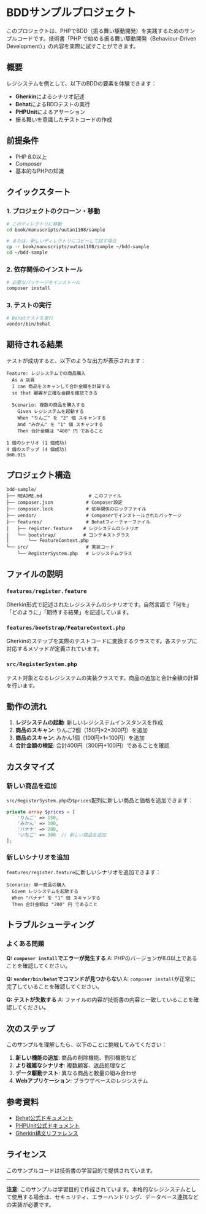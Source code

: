 # BDDサンプルプロジェクト

このプロジェクトは、PHPでBDD（振る舞い駆動開発）を実践するためのサンプルコードです。技術書「PHP で始める振る舞い駆動開発（Behaviour-Driven Development）」の内容を実際に試すことができます。

## 概要

レジシステムを例として、以下のBDDの要素を体験できます：

- **Gherkin**によるシナリオ記述
- **Behat**によるBDDテストの実行
- **PHPUnit**によるアサーション
- 振る舞いを意識したテストコードの作成

## 前提条件

- PHP 8.0以上
- Composer
- 基本的なPHPの知識

## クイックスタート

### 1. プロジェクトのクローン・移動

```bash
# このディレクトリに移動
cd book/manuscripts/uutan1108/sample

# または、新しいディレクトリにコピーして試す場合
cp -r book/manuscripts/uutan1108/sample ~/bdd-sample
cd ~/bdd-sample
```

### 2. 依存関係のインストール

```bash
# 必要なパッケージをインストール
composer install
```

### 3. テストの実行

```bash
# Behatテストを実行
vendor/bin/behat
```

## 期待される結果

テストが成功すると、以下のような出力が表示されます：

```
Feature: レジシステムでの商品購入
  As a 店員
  I can 商品をスキャンして合計金額を計算する
  so that 顧客が正確な金額を確認できる

  Scenario: 複数の商品を購入する
    Given レジシステムを起動する
    When "りんご" を "2" 個 スキャンする
    And "みかん" を "1" 個 スキャンする
    Then 合計金額は "400" 円 であること

1 個のシナリオ (1 個成功)
4 個のステップ (4 個成功)
0m0.01s
```

## プロジェクト構造

```
bdd-sample/
├── README.md                 # このファイル
├── composer.json            # Composer設定
├── composer.lock            # 依存関係のロックファイル
├── vendor/                  # Composerでインストールされたパッケージ
├── features/                # Behatフィーチャーファイル
│   ├── register.feature    # レジシステムのシナリオ
│   └── bootstrap/          # コンテキストクラス
│       └── FeatureContext.php
└── src/                     # 実装コード
    └── RegisterSystem.php   # レジシステムクラス
```

## ファイルの説明

### `features/register.feature`

Gherkin形式で記述されたレジシステムのシナリオです。自然言語で「何を」「どのように」「期待する結果」を記述しています。

### `features/bootstrap/FeatureContext.php`

Gherkinのステップを実際のテストコードに変換するクラスです。各ステップに対応するメソッドが定義されています。

### `src/RegisterSystem.php`

テスト対象となるレジシステムの実装クラスです。商品の追加と合計金額の計算を行います。

## 動作の流れ

1. **レジシステムの起動**: 新しいレジシステムインスタンスを作成
2. **商品のスキャン**: りんご2個（150円×2=300円）を追加
3. **商品のスキャン**: みかん1個（100円×1=100円）を追加
4. **合計金額の検証**: 合計400円（300円+100円）であることを確認

## カスタマイズ

### 新しい商品を追加

`src/RegisterSystem.php`の`$prices`配列に新しい商品と価格を追加できます：

```php
private array $prices = [
    'りんご' => 150,
    'みかん' => 100,
    'バナナ' => 200,
    'いちご' => 300  // 新しい商品を追加
];
```

### 新しいシナリオを追加

`features/register.feature`に新しいシナリオを追加できます：

```gherkin
Scenario: 単一商品の購入
  Given レジシステムを起動する
  When "バナナ" を "1" 個 スキャンする
  Then 合計金額は "200" 円 であること
```

## トラブルシューティング

### よくある問題

**Q: `composer install`でエラーが発生する**
A: PHPのバージョンが8.0以上であることを確認してください。

**Q: `vendor/bin/behat`でコマンドが見つからない**
A: `composer install`が正常に完了していることを確認してください。

**Q: テストが失敗する**
A: ファイルの内容が技術書の内容と一致していることを確認してください。

## 次のステップ

このサンプルを理解したら、以下のことに挑戦してみてください：

1. **新しい機能の追加**: 商品の削除機能、割引機能など
2. **より複雑なシナリオ**: 複数顧客、返品処理など
3. **データ駆動テスト**: 異なる商品と数量の組み合わせ
4. **Webアプリケーション**: ブラウザベースのレジシステム

## 参考資料

- [Behat公式ドキュメント](https://docs.behat.org/)
- [PHPUnit公式ドキュメント](https://phpunit.de/)
- [Gherkin構文リファレンス](https://cucumber.io/docs/gherkin/)

## ライセンス

このサンプルコードは技術書の学習目的で提供されています。

---

**注意**: このサンプルは学習目的で作成されています。本格的なレジシステムとして使用する場合は、セキュリティ、エラーハンドリング、データベース連携などの実装が必要です。
